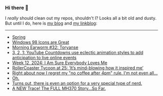 ### Hi there 👋

I _really_ should clean out my repos, shouldn't I? Looks all a bit old and dusty. But until I do, here is [my blog](https://lostfocus.de/) and [my linkblog](https://dominikschwind.com/links):

--- 

<!-- POST-LIST:START -->
- [Spring](https://lostfocus.de/2024/03/28/232808/)
- [Windows 98 Icons are Great](https://alexmeub.com/old-windows-icons/)
- [Morning Earworm #32: Toryanse](https://lostfocus.de/2024/03/27/morning-earworm-32-toryanse/)
- [3, 2, 1: YouTube Countdowns use eclectic animation styles to add anticipation to live online events](https://www.itsnicethat.com/features/youtube-countdown-animation-sponsored-content-260324)
- [Week 12, 2024: I Am Sure Everybody Loves Me](https://lostfocus.de/2024/03/24/week-12-2024-i-am-sure-everybody-loves-me/)
- [RollerCoaster Tycoon at 25: ‘It’s mind-blowing how it inspired me’](https://www.theguardian.com/games/2024/mar/22/rollercoaster-tycoon-at-25-its-mind-blowing-how-it-inspired-me)
- [Right about now I regret my &quot;no coffee after 4pm&quot; rule. I&#39;m not even all…](https://lostfocus.de/2024/03/21/232769/)
- [Oh.](https://lostfocus.de/2024/03/21/232767/)
- [Turns out, there is even an option for a very special type of nerd.](https://lostfocus.de/2024/03/20/232693/)
- [A NEW Trace! The FULL MH370 Story...So Far.](https://www.youtube.com/watch?v=Y5K9HBiJpuk)
<!-- POST-LIST:END -->

<!--
**lostfocus/lostfocus** is a ✨ _special_ ✨ repository because its `README.md` (this file) appears on your GitHub profile.

Here are some ideas to get you started:

- 🔭 I’m currently working on ...
- 🌱 I’m currently learning ...
- 👯 I’m looking to collaborate on ...
- 🤔 I’m looking for help with ...
- 💬 Ask me about ...
- 📫 How to reach me: ...
- 😄 Pronouns: ...
- ⚡ Fun fact: ...
-->
